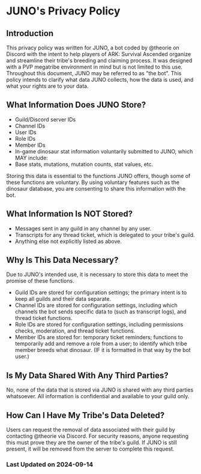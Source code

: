 # JUNO's Privacy Policy
## Introduction
This privacy policy was written for JUNO, a bot coded by @theorie on Discord with the intent to help players of ARK: Survival Ascended organize and streamline their tribe's breeding and claiming process. It was designed with a PVP megatribe environment in mind but is not limited to this use. Throughout this document, JUNO may be referred to as "the bot". This policy intends to clarify what data JUNO collects, how the data is used, and what your rights are to your data.
## What Information Does JUNO Store?
* Guild/Discord server IDs
* Channel IDs
* User IDs
* Role IDs
* Member IDs
* In-game dinosaur stat information voluntarily submitted to JUNO, which MAY include:
 * Base stats, mutations, mutation counts, stat values, etc.

Storing this data is essential to the functions JUNO offers, though some of these functions are voluntary. By using voluntary features such as the dinosaur database, you are consenting to share this information with the bot.
## What Information Is NOT Stored?
* Messages sent in any guild in any channel by any user.
* Transcripts for any thread ticket, which is delegated to your tribe's guild.
* Anything else not explicitly listed as above.
## Why Is This Data Necessary?
Due to JUNO's intended use, it is necessary to store this data to meet the promise of these functions.

* Guild IDs are stored for configuration settings; the primary intent is to keep all guilds and their data separate.
* Channel IDs are stored for configuration settings, including which channels the bot sends specific data to (such as transcript logs), and thread ticket functions. 
* Role IDs are stored for configuration settings, including permissions checks, moderation, and thread ticket functions. 
* Member IDs are stored for: temporary ticket reminders; functions to temporarily add and remove a role from a user; to identify which tribe member breeds what dinosaur. (IF it is formatted in that way by the bot user.)

## Is My Data Shared With Any Third Parties?
No, none of the data that is stored via JUNO is shared with any third parties whatsoever. All information is confidential and available to your guild only.
## How Can I Have My Tribe's Data Deleted?
Users can request the removal of data associated with their guild by contacting @theorie via Discord. For security reasons, anyone requesting this must prove they are the owner of the tribe's guild. If JUNO is still present, it will be removed from the server to complete this request.

### Last Updated on 2024-09-14
